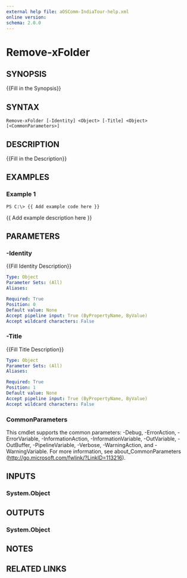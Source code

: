 ```yaml
---
external help file: aOSComm-IndiaTour-help.xml
online version: 
schema: 2.0.0
---
```


# Remove-xFolder

## SYNOPSIS
{{Fill in the Synopsis}}

## SYNTAX

```
Remove-xFolder [-Identity] <Object> [-Title] <Object> [<CommonParameters>]
```

## DESCRIPTION
{{Fill in the Description}}

## EXAMPLES

### Example 1
```
PS C:\> {{ Add example code here }}
```

{{ Add example description here }}

## PARAMETERS

### -Identity
{{Fill Identity Description}}

```yaml
Type: Object
Parameter Sets: (All)
Aliases: 

Required: True
Position: 0
Default value: None
Accept pipeline input: True (ByPropertyName, ByValue)
Accept wildcard characters: False
```

### -Title
{{Fill Title Description}}

```yaml
Type: Object
Parameter Sets: (All)
Aliases: 

Required: True
Position: 1
Default value: None
Accept pipeline input: True (ByPropertyName, ByValue)
Accept wildcard characters: False
```

### CommonParameters
This cmdlet supports the common parameters: -Debug, -ErrorAction, -ErrorVariable, -InformationAction, -InformationVariable, -OutVariable, -OutBuffer, -PipelineVariable, -Verbose, -WarningAction, and -WarningVariable. For more information, see about_CommonParameters (http://go.microsoft.com/fwlink/?LinkID=113216).

## INPUTS

### System.Object

## OUTPUTS

### System.Object

## NOTES

## RELATED LINKS

